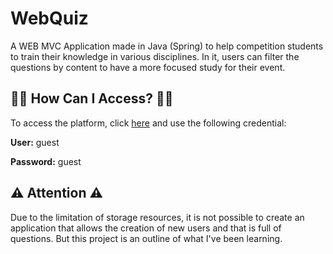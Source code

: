 # WebQuiz 
A WEB MVC Application made in Java (Spring) to help competition students to train their knowledge in various disciplines. In it, users can filter the questions by content to have a more focused study for their event.

## :man_shrugging: How Can I Access? :woman_shrugging:
To access the platform, click [here](https://quizaplication.herokuapp.com/) and use the following credential:

**User:** guest

**Password:** guest

## :warning: Attention :warning:
Due to the limitation of storage resources, it is not possible to create an application that allows the creation of new users and that is full of questions. But this project is an outline of what I've been learning.




